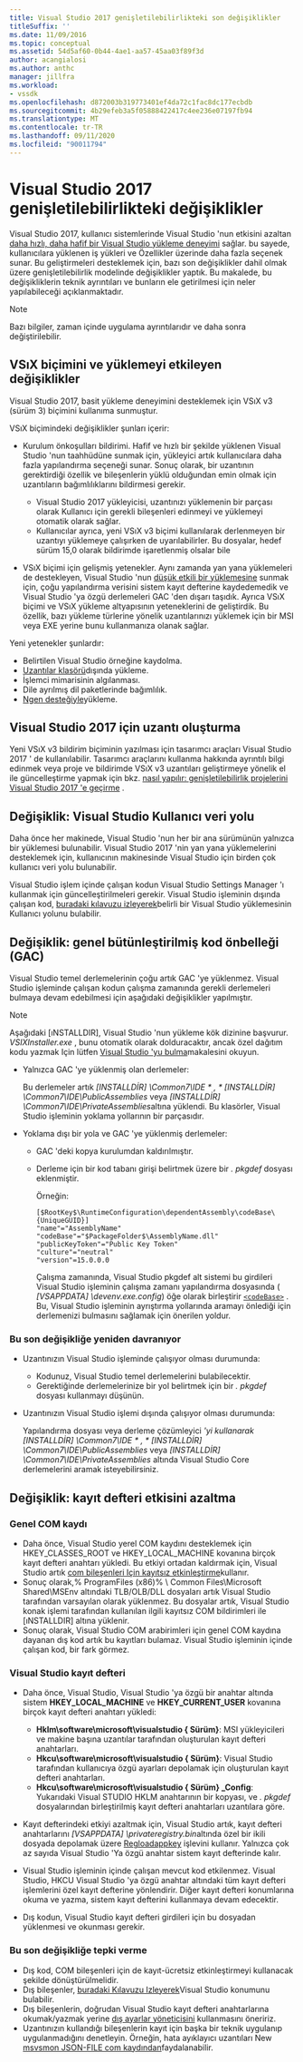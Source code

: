 ```yaml
---
title: Visual Studio 2017 genişletilebilirlikteki son değişiklikler
titleSuffix: ''
ms.date: 11/09/2016
ms.topic: conceptual
ms.assetid: 54d5af60-0b44-4ae1-aa57-45aa03f89f3d
author: acangialosi
ms.author: anthc
manager: jillfra
ms.workload:
- vssdk
ms.openlocfilehash: d872003b319773401ef4da72c1fac8dc177ecbdb
ms.sourcegitcommit: 4b29efeb3a5f05888422417c4ee236e07197fb94
ms.translationtype: MT
ms.contentlocale: tr-TR
ms.lasthandoff: 09/11/2020
ms.locfileid: "90011794"
---
```

# <a name="changes-in-visual-studio-2017-extensibility"></a>Visual Studio 2017 genişletilebilirlikteki değişiklikler

Visual Studio 2017, kullanıcı sistemlerinde Visual Studio 'nun etkisini azaltan [daha hızlı, daha hafif bir Visual Studio yükleme deneyimi](https://devblogs.microsoft.com/visualstudio/faster-leaner-visual-studio-installer) sağlar. bu sayede, kullanıcılara yüklenen iş yükleri ve Özellikler üzerinde daha fazla seçenek sunar. Bu geliştirmeleri desteklemek için, bazı son değişiklikler dahil olmak üzere genişletilebilirlik modelinde değişiklikler yaptık. Bu makalede, bu değişikliklerin teknik ayrıntıları ve bunların ele getirilmesi için neler yapılabileceği açıklanmaktadır.

> [!NOTE]
> Bazı bilgiler, zaman içinde uygulama ayrıntılarıdır ve daha sonra değiştirilebilir.

## <a name="changes-affecting-vsix-format-and-installation"></a>VSıX biçimini ve yüklemeyi etkileyen değişiklikler

Visual Studio 2017, basit yükleme deneyimini desteklemek için VSıX v3 (sürüm 3) biçimini kullanıma sunmuştur.

VSıX biçimindeki değişiklikler şunları içerir:

* Kurulum önkoşulları bildirimi. Hafif ve hızlı bir şekilde yüklenen Visual Studio 'nun taahhüdüne sunmak için, yükleyici artık kullanıcılara daha fazla yapılandırma seçeneği sunar. Sonuç olarak, bir uzantının gerektirdiği özellik ve bileşenlerin yüklü olduğundan emin olmak için uzantıların bağımlılıklarını bildirmesi gerekir.

  * Visual Studio 2017 yükleyicisi, uzantınızı yüklemenin bir parçası olarak Kullanıcı için gerekli bileşenleri edinmeyi ve yüklemeyi otomatik olarak sağlar.
  * Kullanıcılar ayrıca, yeni VSıX v3 biçimi kullanılarak derlenmeyen bir uzantıyı yüklemeye çalışırken de uyarılabilirler. Bu dosyalar, hedef sürüm 15,0 olarak bildirimde işaretlenmiş olsalar bile

* VSıX biçimi için gelişmiş yetenekler. Aynı zamanda yan yana yüklemeleri de destekleyen, Visual Studio 'nun [düşük etkili bir yüklemesine](https://devblogs.microsoft.com/visualstudio/anatomy-of-a-low-impact-visual-studio-install) sunmak için, çoğu yapılandırma verisini sistem kayıt defterine kaydedemedik ve Visual Studio 'ya özgü derlemeleri GAC 'den dışarı taşıdık. Ayrıca VSıX biçimi ve VSıX yükleme altyapısının yeteneklerini de geliştirdik. Bu özellik, bazı yükleme türlerine yönelik uzantılarınızı yüklemek için bir MSI veya EXE yerine bunu kullanmanıza olanak sağlar.

Yeni yetenekler şunlardır:

* Belirtilen Visual Studio örneğine kaydolma.
* [Uzantılar klasörü](set-install-root.md)dışında yükleme.
* İşlemci mimarisinin algılanması.
* Dile ayrılmış dil paketlerinde bağımlılık.
* [Ngen desteğiyle](ngen-support.md)yükleme.

## <a name="build-an-extension-for-visual-studio-2017"></a>Visual Studio 2017 için uzantı oluşturma

Yeni VSıX v3 bildirim biçiminin yazılması için tasarımcı araçları Visual Studio 2017 ' de kullanılabilir. Tasarımcı araçlarını kullanma hakkında ayrıntılı bilgi edinmek veya proje ve bildirimde VSıX v3 uzantıları geliştirmeye yönelik el ile güncelleştirme yapmak için bkz. [nasıl yapılır: genişletilebilirlik projelerini Visual Studio 2017 'e geçirme](how-to-migrate-extensibility-projects-to-visual-studio-2017.md) .

## <a name="change-visual-studio-user-data-path"></a>Değişiklik: Visual Studio Kullanıcı veri yolu

Daha önce her makinede, Visual Studio 'nun her bir ana sürümünün yalnızca bir yüklemesi bulunabilir. Visual Studio 2017 'nin yan yana yüklemelerini desteklemek için, kullanıcının makinesinde Visual Studio için birden çok kullanıcı veri yolu bulunabilir.

Visual Studio işlem içinde çalışan kodun Visual Studio Settings Manager 'ı kullanmak için güncelleştirilmeleri gerekir. Visual Studio işleminin dışında çalışan kod, [buradaki kılavuzu izleyerek](locating-visual-studio.md)belirli bir Visual Studio yüklemesinin Kullanıcı yolunu bulabilir.

## <a name="change-global-assembly-cache-gac"></a>Değişiklik: genel bütünleştirilmiş kod önbelleği (GAC)

Visual Studio temel derlemelerinin çoğu artık GAC 'ye yüklenmez. Visual Studio işleminde çalışan kodun çalışma zamanında gerekli derlemeleri bulmaya devam edebilmesi için aşağıdaki değişiklikler yapılmıştır.

> [!NOTE]
> Aşağıdaki [ıNSTALLDIR], Visual Studio 'nun yükleme kök dizinine başvurur. *VSIXInstaller.exe* , bunu otomatik olarak dolduracaktır, ancak özel dağıtım kodu yazmak Için lütfen [Visual Studio 'yu bulma](locating-visual-studio.md)makalesini okuyun.

* Yalnızca GAC 'ye yüklenmiş olan derlemeler:

  Bu derlemeler artık <em>[INSTALLDİR] \Common7\IDE \* , * [INSTALLDİR] \Common7\IDE\PublicAssemblies</em> veya *[INSTALLDİR] \Common7\IDE\PrivateAssemblies*altına yüklendi. Bu klasörler, Visual Studio işleminin yoklama yollarının bir parçasıdır.

* Yoklama dışı bir yola ve GAC 'ye yüklenmiş derlemeler:

  * GAC 'deki kopya kurulumdan kaldırılmıştır.
  * Derleme için bir kod tabanı girişi belirtmek üzere bir *. pkgdef* dosyası eklenmiştir.

    Örneğin:

    ```
    [$RootKey$\RuntimeConfiguration\dependentAssembly\codeBase\{UniqueGUID}]
    "name"="AssemblyName" "codeBase"="$PackageFolder$\AssemblyName.dll"
    "publicKeyToken"="Public Key Token"
    "culture"="neutral"
    "version"=15.0.0.0
    ```

    Çalışma zamanında, Visual Studio pkgdef alt sistemi bu girdileri Visual Studio işleminin çalışma zamanı yapılandırma dosyasında ( *[VSAPPDATA] \devenv.exe.config*) öğe olarak birleştirir [`<codeBase>`](/dotnet/framework/configure-apps/file-schema/runtime/codebase-element) . Bu, Visual Studio işleminin ayrıştırma yollarında aramayı önlediği için derlemenizi bulmasını sağlamak için önerilen yoldur.

### <a name="reacting-to-this-breaking-change"></a>Bu son değişikliğe yeniden davranıyor

* Uzantınızın Visual Studio işleminde çalışıyor olması durumunda:

  * Kodunuz, Visual Studio temel derlemelerini bulabilecektir.
  * Gerektiğinde derlemelerinize bir yol belirtmek için bir *. pkgdef* dosyası kullanmayı düşünün.

* Uzantınızın Visual Studio işlemi dışında çalışıyor olması durumunda:

  Yapılandırma dosyası veya derleme çözümleyici <em>'yi kullanarak [INSTALLDİR] \Common7\IDE \* , * [INSTALLDİR] \Common7\IDE\PublicAssemblies</em> veya *[INSTALLDİR] \Common7\IDE\PrivateAssemblies* altında Visual Studio Core derlemelerini aramak isteyebilirsiniz.

## <a name="change-reduce-registry-impact"></a>Değişiklik: kayıt defteri etkisini azaltma

### <a name="global-com-registration"></a>Genel COM kaydı

* Daha önce, Visual Studio yerel COM kaydını desteklemek için HKEY_CLASSES_ROOT ve HKEY_LOCAL_MACHINE kovanına birçok kayıt defteri anahtarı yükledi. Bu etkiyi ortadan kaldırmak için, Visual Studio artık [com bileşenleri Için kayıtsız etkinleştirme](/previous-versions/dotnet/articles/ms973913(v=msdn.10))kullanır.
* Sonuç olarak,% ProgramFiles (x86)% \ Common Files\Microsoft Shared\MSEnv altındaki TLB/OLB/DLL dosyaları artık Visual Studio tarafından varsayılan olarak yüklenmez. Bu dosyalar artık, Visual Studio konak işlemi tarafından kullanılan ilgili kayıtsız COM bildirimleri ile [ıNSTALLDIR] altına yüklenir.
* Sonuç olarak, Visual Studio COM arabirimleri için genel COM kaydına dayanan dış kod artık bu kayıtları bulamaz. Visual Studio işleminin içinde çalışan kod, bir fark görmez.

### <a name="visual-studio-registry"></a>Visual Studio kayıt defteri

* Daha önce, Visual Studio, Visual Studio 'ya özgü bir anahtar altında sistem **HKEY_LOCAL_MACHINE** ve **HKEY_CURRENT_USER** kovanına birçok kayıt defteri anahtarı yükledi:

  * **Hklm\software\microsoft\visualstudio \{ Sürüm}**: MSI yükleyicileri ve makine başına uzantılar tarafından oluşturulan kayıt defteri anahtarları.
  * **Hkcu\software\microsoft\visualstudio \{ Sürüm}**: Visual Studio tarafından kullanıcıya özgü ayarları depolamak için oluşturulan kayıt defteri anahtarları.
  * **Hkcu\software\microsoft\visualstudio \{ Sürüm} _Config**: Yukarıdaki Visual STUDIO HKLM anahtarının bir kopyası, ve *. pkgdef* dosyalarından birleştirilmiş kayıt defteri anahtarları uzantılara göre.

* Kayıt defterindeki etkiyi azaltmak için, Visual Studio artık, kayıt defteri anahtarlarını *[VSAPPDATA] \privateregistry.bin*altında özel bir ikili dosyada depolamak üzere [Regloadappkey](/windows/desktop/api/winreg/nf-winreg-regloadappkeya) işlevini kullanır. Yalnızca çok az sayıda Visual Studio 'Ya özgü anahtar sistem kayıt defterinde kalır.
* Visual Studio işleminin içinde çalışan mevcut kod etkilenmez. Visual Studio, HKCU Visual Studio 'ya özgü anahtar altındaki tüm kayıt defteri işlemlerini özel kayıt defterine yönlendirir. Diğer kayıt defteri konumlarına okuma ve yazma, sistem kayıt defterini kullanmaya devam edecektir.
* Dış kodun, Visual Studio kayıt defteri girdileri için bu dosyadan yüklenmesi ve okunması gerekir.

### <a name="react-to-this-breaking-change"></a>Bu son değişikliğe tepki verme

* Dış kod, COM bileşenleri için de kayıt-ücretsiz etkinleştirmeyi kullanacak şekilde dönüştürülmelidir.
* Dış bileşenler, [buradaki Kılavuzu Izleyerek](https://devblogs.microsoft.com/setup/changes-to-visual-studio-15-setup)Visual Studio konumunu bulabilir.
* Dış bileşenlerin, doğrudan Visual Studio kayıt defteri anahtarlarına okumak/yazmak yerine [dış ayarlar yöneticisini](/dotnet/api/microsoft.visualstudio.settings.externalsettingsmanager) kullanmasını öneririz.
* Uzantınızın kullandığı bileşenlerin kayıt için başka bir teknik uygulanıp uygulanmadığını denetleyin. Örneğin, hata ayıklayıcı uzantıları New [msvsmon JSON-FILE com kaydından](migrate-debugger-COM-registration.md)faydalanabilir.